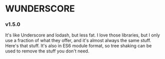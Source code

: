 # WUNDERSCORE
### v1.5.0

It's like Underscore and lodash, but less fat. I love those libraries, but I only use a fraction of what they offer, and it's almost always the same stuff. Here's that stuff. It's also in ES6 module format, so tree shaking can be used to remove the stuff you don't need.